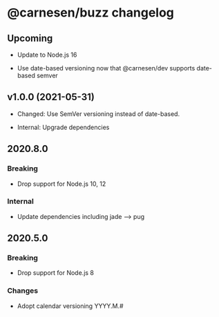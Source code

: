 # **@carnesen/buzz** changelog

## Upcoming

- Update to Node.js 16

- Use date-based versioning now that @carnesen/dev supports date-based semver

## v1.0.0 (2021-05-31)

- Changed: Use SemVer versioning instead of date-based.

- Internal: Upgrade dependencies

## 2020.8.0

### Breaking

- Drop support for Node.js 10, 12

### Internal

- Update dependencies including jade --> pug

## 2020.5.0

### Breaking

- Drop support for Node.js 8

### Changes

- Adopt calendar versioning YYYY.M.#
